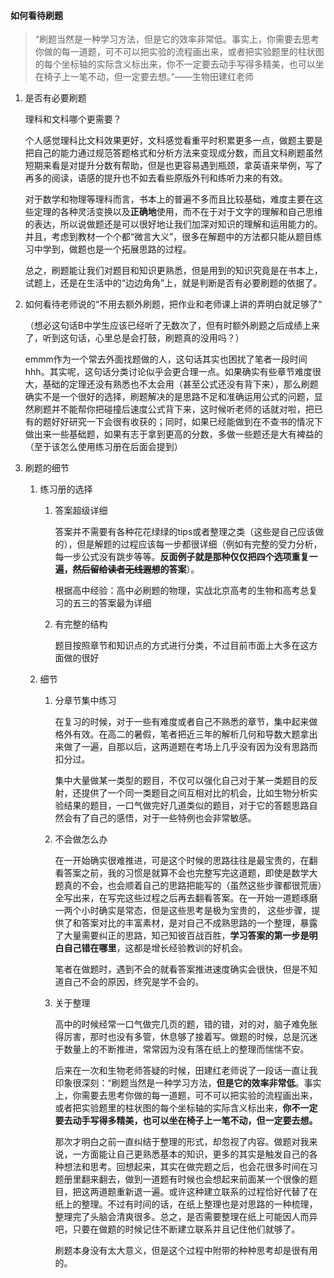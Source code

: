 #### 如何看待刷题

> “刷题当然是一种学习方法，但是它的效率非常低。事实上，你需要去思考你做的每一道题，可不可以把实验的流程画出来，或者把实验题里的柱状图的每个坐标轴的实际含义标出来，你不一定要去动手写得多精美，也可以坐在椅子上一笔不动，但一定要去想。”——生物田建红老师

1. 是否有必要刷题

   理科和文科哪个更需要？

   个人感觉理科比文科效果更好，文科感觉看重平时积累更多一点，做题主要是把自己的能力通过规范答题格式和分析方法来变现成分数，而且文科刷题虽然短期来看是对提升分数有帮助，但是也更容易遇到瓶颈，拿英语来举例，写了再多的阅读，语感的提升也不如去看些原版外刊和练听力来的有效。

   对于数学和物理等理科而言，书本上的普遍不多而且比较基础，难度主要在这些定理的各种灵活变换以及**正确地**使用，而不在于对于文字的理解和自己思维的表达，所以说做题还是可以很好地让我们加深对知识的理解和运用能力的。并且，考虑到教材一个个都“微言大义”，很多在解题中的方法都只能从题目练习中学到，做题也是一个拓展思路的过程。

   总之，刷题能让我们对题目和知识更熟悉，但是用到的知识究竟是在书本上，试题上，还是在生活中的“边边角角”上，就是判断是否有必要刷题的依据了。

2. 如何看待老师说的“不用去额外刷题，把作业和老师课上讲的弄明白就足够了“

   （想必这句话B中学生应该已经听了无数次了，但有时额外刷题之后成绩上来了，听到这句话，心里总是会打鼓，刷题真的没用吗？）

   emmm作为一个常去外面找题做的人，这句话其实也困扰了笔者一段时间hhh。其实呢，这句话分类讨论似乎会更合理一点。如果确实有些章节难度很大，基础的定理还没有熟悉也不太会用（甚至公式还没有背下来），那么刷题确实不是一个很好的选择，刷题解决的是思路不足和准确运用公式的问题，显然刷题并不能帮你把碰撞后速度公式背下来，这时候听老师的话就对啦，把已有的题好好研究一下会很有收获的；同时，如果已经能做到在不查书的情况下做出来一些基础题，如果有志于拿到更高的分数，多做一些题还是大有裨益的（至于该怎么使用练习册在后面会提到）

3. 刷题的细节

   1. 练习册的选择

      1. 答案超级详细

         答案并不需要有各种花花绿绿的tips或者整理之类（这些是自己应该做的），但是解题的过程应该每一步都很详细（例如有完整的受力分析，每一步公式没有跳步等等。**反面例子就是那种仅仅把四个选项重复一遍，~~然后留给读者无线遐想~~的答案**）。

         根据高中经验：高中必刷题的物理，实战北京高考的生物和高考总复习的五三的答案最为详细

      2. 有完整的结构

         题目按照章节和知识点的方式进行分类，不过目前市面上大多在这方面做的很好

   2. 细节

      1. 分章节集中练习

         在复习的时候，对于一些有难度或者自己不熟悉的章节，集中起来做格外有效。在高二的暑假，笔者把近三年的解析几何和导数大题拿出来做了一遍，自那以后，这两道题在考场上几乎没有因为没有思路而扣分过。

         集中大量做某一类型的题目，不仅可以强化自己对于某一类题目的反射，还提供了一个同一类题目之间互相对比的机会，比如生物分析实验结果的题目，一口气做完好几道类似的题目，对于它的答题思路自然会有了自己的感悟，对于一些特例也会非常敏感。

      2. 不会做怎么办

         在一开始确实很难推进，可是这个时候的思路往往是最宝贵的，在翻看答案之前，我的习惯是就算不会也完整写完这道题，即使是数学大题真的不会，也会顺着自己的思路把能写的（虽然这些步骤都很荒唐）全写出来，在写完这些过程之后再去翻看答案。在一开始一道题琢磨一两个小时确实是常态，但是这些思考是极为宝贵的，
         这些步骤，提供了和答案对比的丰富素材，是对自己不成熟思路的一个整理，暴露了大量需要纠正的思路，知己知彼百战百胜，**学习答案的第一步是明白自己错在哪里**，这都是增长经验教训的好机会。

         笔者在做题时，遇到不会的就看答案推进速度确实会很快，但是不知道自己不会的原因，终究是学不会的。

      3. 关于整理

         高中的时候经常一口气做完几页的题，错的错，对的对，脑子难免胀得厉害，那时也没有多管，休息够了接着写。做题的时候，总是沉迷于数量上的不断推进，常常因为没有落在纸上的整理而惴惴不安。

         后来在一次和生物老师答疑的时候，田建红老师说了一段话一直让我印象很深刻：“刷题当然是一种学习方法，**但是它的效率非常低**。事实上，你需要去思考你做的每一道题，可不可以把实验的流程画出来，或者把实验题里的柱状图的每个坐标轴的实际含义标出来，**你不一定要去动手写得多精美，也可以坐在椅子上一笔不动，但一定要去想。**

         那次才明白之前一直纠结于整理的形式，却忽视了内容。做题对我来说，一方面能让自己更熟悉基本的知识，更多的其实是触发自己的各种想法和思考。回想起来，其实在做完题之后，也会花很多时间在习题册里翻来翻去，做到一道题有时候也会想起来前面某一个很像的题目，把这两道题重新退一遍。或许这种建立联系的过程恰好代替了在纸上的整理。不过有时间的话，在纸上整理也是对思路的一种梳理，整理完了头脑会清爽很多。总之，是否需要整理在纸上可能因人而异吧，只要在做题的时候记住不断建立联系并且记住他们就够了。

         刷题本身没有太大意义，但是这个过程中附带的种种思考却是很有用的。
